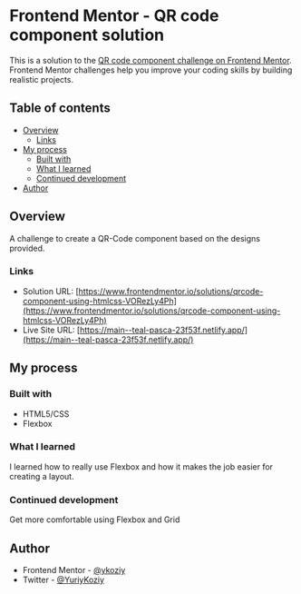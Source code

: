 # Frontend Mentor - QR code component solution

This is a solution to the [QR code component challenge on Frontend Mentor](https://www.frontendmentor.io/challenges/qr-code-component-iux_sIO_H). Frontend Mentor challenges help you improve your coding skills by building realistic projects.

## Table of contents

- [Overview](#overview)
  - [Links](#links)
- [My process](#my-process)
  - [Built with](#built-with)
  - [What I learned](#what-i-learned)
  - [Continued development](#continued-development)
- [Author](#author)

## Overview

A challenge to create a QR-Code component based on the designs provided.

### Links

- Solution URL: [https://www.frontendmentor.io/solutions/qrcode-component-using-htmlcss-VORezLy4Ph](https://www.frontendmentor.io/solutions/qrcode-component-using-htmlcss-VORezLy4Ph)
- Live Site URL: [https://main--teal-pasca-23f53f.netlify.app/](https://main--teal-pasca-23f53f.netlify.app/)

## My process

### Built with

- HTML5/CSS
- Flexbox

### What I learned

I learned how to really use Flexbox and how it makes the job easier for creating a layout.

### Continued development

Get more comfortable using Flexbox and Grid

## Author

- Frontend Mentor - [@ykoziy](https://www.frontendmentor.io/profile/ykoziy)
- Twitter - [@YuriyKoziy](https://twitter.com/YuriyKoziy)
